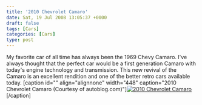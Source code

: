 ```yaml
---
title: '2010 Chevrolet Camaro'
date: Sat, 19 Jul 2008 13:05:37 +0000
draft: false
tags: [Cars]
categories: [Cars]
type: post
---
```


My favorite car of all time has always been the 1969 Chevy Camaro. I've always thought that the perfect car would be a first generation Camaro with today's engine technology and transmission. This new revival of the Camaro is an excellent rendition and one of the better retro cars available today. \[caption id="" align="alignnone" width="448" caption="2010 Chevrolet Camaro (Courtesy of autoblog.com)"\][![2010 Chevrolet Camaro](http://www.blogsmithmedia.com/www.autoblog.com/media/2008/07/production_2010_camaro_coupe_1280_-00.jpg)](http://www.autoblog.com/2008/07/18/2010-chevrolet-camaro-revealed/)\[/caption\]
